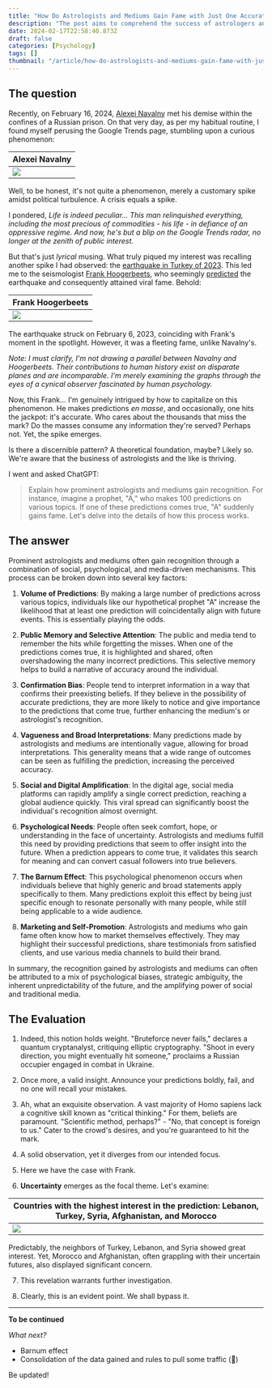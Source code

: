```yaml
---
title: "How Do Astrologists and Mediums Gain Fame with Just One Accurate Prediction Among Hundreds?"
description: "The post aims to comprehend the success of astrologers and soothsayers who achieve fame despite making statistically unconfirmed predictions."
date: 2024-02-17T22:58:40.873Z
draft: false
categories: [Psychology]
tags: []
thumbnail: "/article/how-do-astrologists-and-mediums-gain-fame-with-just-one-accurate-prediction-among-hundreds/thumb.png"
---
```


## The question

Recently, on February 16, 2024, [Alexei Navalny](https://en.wikipedia.org/wiki/Alexei_Navalny) met his demise within the confines of a Russian prison. On that very day, as per my habitual routine, I found myself perusing the Google Trends page, stumbling upon a curious phenomenon:

|Alexei Navalny|
|--|
|![](/article/how-do-astrologists-and-mediums-gain-fame-with-just-one-accurate-prediction-among-hundreds/nav.png)

Well, to be honest, it's not quite a phenomenon, merely a customary spike amidst political turbulence. A crisis equals a spike.

I pondered, *Life is indeed peculiar... This man relinquished everything, including the most precious of commodities - his life - in defiance of an oppressive regime. And now, he's but a blip on the Google Trends radar, no longer at the zenith of public interest.*

But that's just *lyrical* musing. What truly piqued my interest was recalling another spike I had observed: the [earthquake in Turkey of 2023](https://en.wikipedia.org/wiki/2023_Turkey%E2%80%93Syria_earthquakes). This led me to the seismologist [Frank Hoogerbeets](https://www.youtube.com/watch?v=-h0H9rxycTo), who seemingly [predicted](https://news.abplive.com/news/world/turkey-syria-earthquake-dutch-researcher-uncanny-prediction-tweet-goes-viral-1580486) the earthquake and consequently attained viral fame. Behold:

|Frank Hoogerbeets|
|--|
|![](/article/how-do-astrologists-and-mediums-gain-fame-with-just-one-accurate-prediction-among-hundreds/frank.png)

The earthquake struck on February 6, 2023, coinciding with Frank's moment in the spotlight. However, it was a fleeting fame, unlike Navalny's.

*Note: I must clarify, I'm not drawing a parallel between Navalny and Hoogerbeets. Their contributions to human history exist on disparate planes and are incomparable. I'm merely examining the graphs through the eyes of a cynical observer fascinated by human psychology.*

Now, this Frank... I'm genuinely intrigued by how to capitalize on this phenomenon. He makes predictions *en masse*, and occasionally, one hits the jackpot: it's accurate. Who cares about the thousands that miss the mark? Do the masses consume any information they're served? Perhaps not. Yet, the spike emerges.

Is there a discernible pattern? A theoretical foundation, maybe? Likely so. We're aware that the business of astrologists and the like is thriving.

I went and asked ChatGPT:


>Explain how prominent astrologists and mediums gain recognition. For instance, imagine a prophet, "A," who makes 100 predictions on various topics. If one of these predictions comes true, "A" suddenly gains fame. Let's delve into the details of how this process works.

## The answer

Prominent astrologists and mediums often gain recognition through a combination of social, psychological, and media-driven mechanisms. This process can be broken down into several key factors:

1. **Volume of Predictions**: By making a large number of predictions across various topics, individuals like our hypothetical prophet "A" increase the likelihood that at least one prediction will coincidentally align with future events. This is essentially playing the odds.

2. **Public Memory and Selective Attention**: The public and media tend to remember the hits while forgetting the misses. When one of the predictions comes true, it is highlighted and shared, often overshadowing the many incorrect predictions. This selective memory helps to build a narrative of accuracy around the individual.

3. **Confirmation Bias**: People tend to interpret information in a way that confirms their preexisting beliefs. If they believe in the possibility of accurate predictions, they are more likely to notice and give importance to the predictions that come true, further enhancing the medium's or astrologist's recognition.

4. **Vagueness and Broad Interpretations**: Many predictions made by astrologists and mediums are intentionally vague, allowing for broad interpretations. This generality means that a wide range of outcomes can be seen as fulfilling the prediction, increasing the perceived accuracy.

5. **Social and Digital Amplification**: In the digital age, social media platforms can rapidly amplify a single correct prediction, reaching a global audience quickly. This viral spread can significantly boost the individual's recognition almost overnight.

6. **Psychological Needs**: People often seek comfort, hope, or understanding in the face of uncertainty. Astrologists and mediums fulfill this need by providing predictions that seem to offer insight into the future. When a prediction appears to come true, it validates this search for meaning and can convert casual followers into true believers.

7. **The Barnum Effect**: This psychological phenomenon occurs when individuals believe that highly generic and broad statements apply specifically to them. Many predictions exploit this effect by being just specific enough to resonate personally with many people, while still being applicable to a wide audience.

8. **Marketing and Self-Promotion**: Astrologists and mediums who gain fame often know how to market themselves effectively. They may highlight their successful predictions, share testimonials from satisfied clients, and use various media channels to build their brand.

In summary, the recognition gained by astrologists and mediums can often be attributed to a mix of psychological biases, strategic ambiguity, the inherent unpredictability of the future, and the amplifying power of social and traditional media.

## The Evaluation

1. Indeed, this notion holds weight. "Bruteforce never fails," declares a quantum cryptanalyst, critiquing elliptic cryptography. "Shoot in every direction, you might eventually hit someone," proclaims a Russian occupier engaged in combat in Ukraine.

2. Once more, a valid insight. Announce your predictions boldly, fail, and no one will recall your mistakes.

3. Ah, what an exquisite observation. A vast majority of Homo sapiens lack a cognitive skill known as "critical thinking." For them, beliefs are paramount. "Scientific method, perhaps?" - "No, that concept is foreign to us." Cater to the crowd's desires, and you're guaranteed to hit the mark.

4. A solid observation, yet it diverges from our intended focus.

5. Here we have the case with Frank.

6. **Uncertainty** emerges as the focal theme. Let's examine:

|Countries with the highest interest in the prediction: Lebanon, Turkey, Syria, Afghanistan, and Morocco|
|--|
|![](/article/how-do-astrologists-and-mediums-gain-fame-with-just-one-accurate-prediction-among-hundreds/int.png)

Predictably, the neighbors of Turkey, Lebanon, and Syria showed great interest. Yet, Morocco and Afghanistan, often grappling with their uncertain futures, also displayed significant concern.

7. This revelation warrants further investigation.

8. Clearly, this is an evident point. We shall bypass it.

----


**To be continued**

*What next?*

* Barnum effect
* Consolidation of the data gained and rules to pull some traffic (🚦)

Be updated! 


